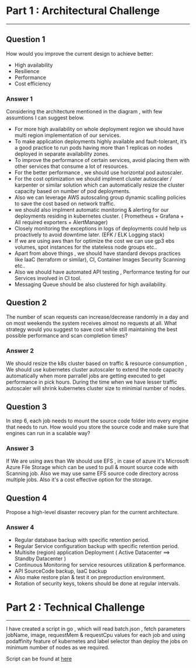 # Part 1 : Architectural Challenge
---
## Question 1
How would you improve the current design to achieve better:
- High availability 
- Resilience  
- Performance
- Cost efficiency

### Answer 1
Considering the architecture mentioned in the diagram , with few assumtions I can suggest below.
 - For more high availability on whole deployment region we should have multi region implementation of our services.
 - To make application deployments highly available and fault-tolerant, it’s a good practice to run pods having more than 1 replicas on nodes deployed in separate availability zones. 
 - To improve the performance of certain services, avoid placing them with other services that consume a lot of resources.
 - For the better performance , we should use horizontal pod autoscaler.
 - For the cost optimization we should implment cluster autoscaler / karpenter or similar solution which can automatically resize the cluster capacity based on number of pod deployments.
 - Also we can leverage AWS autoscaling group dynamic scalling policies to save the cost based on network traffic.
 - we should also implment automatic monitoring & alerting for our deployments residing in kubernetes cluster. ( Prometheus + Grafana + All required exporters + AlertManager)
 - Closely monitoring the exceptions in logs of deployments could help us proactively to avoid downtime later. (EFK / ELK Logging stack)
 - If we are using aws than for optimize the cost we can use gp3 ebs volumes, spot instances for the stateless node groups etc..
 - Apart from above things , we should have standard devops practices like IaaC (terraform or similar), CI, Container Images Security Scanning etc.. 
 - Also we should have automated API testing , Performance testing for our Services involved in CI tool.
 - Messaging Queue should be also clustered for high availability.



## Question 2

The number of scan requests can increase/decrease randomly in a day and on most weekends the system receives almost no requests at all.
What strategy would you suggest to save cost while still maintaining the best possible performance and scan completion times?

### Answer 2

We should resize the k8s cluster based on traffic & resource consumption , 
We should use kubernetes cluster autoscaler to extend the node capacity automatically when more parrallel jobs are getting executed to get performance in pick hours.
During the time when we have lesser traffic autoscaler will shrink kubernetes cluster size to minimial number of nodes.

## Question 3

In step 6, each job needs to mount the source code folder into every engine that needs to run. How would you store the source code and make sure that engines can run in a scalable way?

### Answer 3

If We are using aws than We should use EFS , in case of azure it's  Microsoft Azure File Storage which can be used to pull & mount source code with Scanning job. 
Also we may use same EFS source code directory across multiple jobs. Also it's a cost effective option for the storage.



## Question 4

Propose a high-level disaster recovery plan for the current architecture.

### Answer 4

- Regular database backup with specific retention period.
- Regular Service configuration backup with specific retention period.
- Multisite (region) application Deployment ( Active Datacenter ==> Standby Datacenter )
- Continuous Monitoring for service resources utilization & performance.
- API SourceCode backup, IaaC backup
- Also make restore plan & test it on preproduction environment.
- Rotation of security keys, tokens should be done at regular intervals.



# Part 2 : Technical Challenge
---
I have created a script in go , which will read batch.json , fetch parameters jobName, image, requestMem & requestCpu values for each job and using podaffinity feature of kubernetes and label selector than deploy the jobs on minimum number of nodes as we required. 

Script can be found at [here](https://github.com/mkushal/k8sclient/tree/main/go-client)
